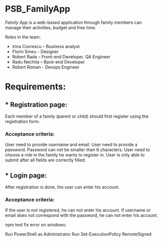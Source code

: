 # PSB_FamilyApp

*Family App* is a web-based application through family members can manage their activities, budget and free time.

Roles in the team:

* Irina Covrescu – Business analyst
* Florin Smeu - Designer
* Robert Rada – Front-end Developer, QA Engineer
* Radu Nechita – Back-end Developer
* Robert Roman - Devops Engineer

# Requirements:

## * Registration page:
Each member of a family (parent or child) should first register using the registration form.

### Acceptance criteria:

User need to provide username and email.
User need to provide a password. Password can not be smaller than 6 characters.
User need to choose a role in the family he wants to register in.
User is only able to submit after all fields are correctly filled.

## * Login page:
After registration is done, the user can enter his account.

### Acceptance criteria:

If the user is not registered, he can not enter his account.
If username or email does not correspond with the password, he can not enter his account.

npm test fix error on windows:

Run PowerShell as Administrator
Run Set-ExecutionPolicy RemoteSigned
